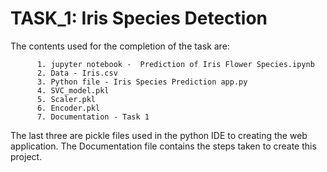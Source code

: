 # TASK_1: Iris Species Detection

The contents used for the completion of the task are:
          
          1. jupyter notebook -  Prediction of Iris Flower Species.ipynb
          2. Data - Iris.csv  
          3. Python file - Iris Species Prediction app.py
          4. SVC_model.pkl
          5. Scaler.pkl
          6. Encoder.pkl
          7. Documentation - Task 1                        
The last three are pickle files used in the python IDE to creating the web application.
The Documentation file contains the steps taken to create this project.
